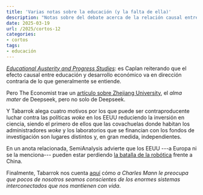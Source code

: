 ```yaml
---
title: 'Varias notas sobre la educación (y la falta de ella)'
description: "Notas sobre del debate acerca de la relación causal entre educación y desarrollo económico."
date: 2025-03-19
url: /2025/cortos-12
categories:
- cortos
tags:
- educación
---
```


[_Educational Austerity and Progress Studies_](https://www.betonit.ai/p/educational-austerity-and-progress):
es Caplan reiterando que el efecto causal entre educación y desarrollo económico va en dirección contraria de lo que generalmente se entiende.

Pero The Economist trae un [artículo sobre Zhejiang University](https://www.economist.com/china/2025/02/19/behind-deepseek-lies-a-dazzling-chinese-university), el _alma mater_ de Deepseek, pero no solo de Deepseek.

Y Tabarrok alega cuatro motivos por los que puede ser contraproducente luchar contra las políticas _woke_ en los EEUU reduciendo la inversión en ciencia, siendo el primero de ellos que las covachuelas donde habitan los administradores _woke_ y los laboratorios que se financian con los fondos de investigación son lugares distintos y, en gran medida, independientes.

En un anota relacionada, SemiAnalysis advierte que los EEUU ---a Europa ni se la menciona--- pueden estar perdiendo
[la batalla de la robótica](https://semianalysis.com/2025/03/11/america-is-missing-the-new-labor-economy-robotics-part-1/)
frente a China.

Finalmente, Tabarrok nos cuenta [aquí](https://marginalrevolution.com/marginalrevolution/2025/02/how-the-system-works.html)
cómo _a Charles Mann le preocupa que pocos de nosotros seamos conscientes de los enormes sistemas interconectados que nos mantienen con vida_.
